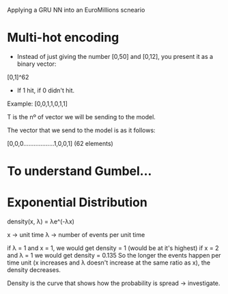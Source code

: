 Applying a GRU NN into an EuroMillions scneario

# Multi-hot encoding

- Instead of just giving the number [0,50] and [0,12], you present it as a binary vector:

[0,1]^62

- If 1 hit, if 0 didn't hit.

Example: [0,0,1,1,0,1,1]

T is the nº of vector we will be sending to the model.

The vector that we send to the model is as it follows:

[0,0,0..................1,0,0,1] (62 elements)



# To understand Gumbel...

# Exponential Distribution

density(x, λ) = λe^(-λx)

x -> unit time
λ -> number of events per unit time

if λ = 1 and x = 1, we would get density = 1 (would be at it's highest)
if x = 2 and λ = 1 we would get density = 0.135
So the longer the events happen per time unit (x increases and λ doesn't increase at the same ratio as x), the density decreases.

Density is the curve that shows how the probability is spread -> investigate.